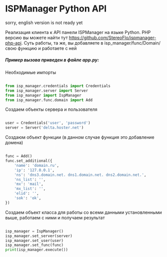 # ISPManager Python API

sorry, english version is not ready yet

Реализация клиента к API панели ISPManager на языке Python. PHP версию вы можете найти тут https://github.com/StereoFlo/ispmanager-php-api. Суть работы, та же, вы добавляете в isp_manager/func/Domain/ свою функцию и работаете с ней

##### Пример вызова приведен в файле app.py:

Необходимые импорты

```python

from isp_manager.credentials import Credentials
from isp_manager.server import Server
from isp_manager import IspManager
from isp_manager.func.domain import Add


```

Создаем объекты сервера и пользователя

```python

user = Credentials('user', 'password')
server = Server('delta.hoster.net')
```

Создаюм объект функции (в данном случае функция это добавление домена)

```python

func = Add()
func.set_additional({
    'name': 'domain.ru',
    'ip': '127.0.0.1',
    'ns': 'dns3.domain.net. dns1.domain.net. dns2.domain.net.',
    'ns_list': '',
    'mx': 'mail',
    'mx_list': '',
    'elid': '',
    'sok': 'ok',
})

```

Создаем объект класса для работы со всеми данными установленными выше, работаем с ними и получаем результат

```python

isp_manager = IspManager()
isp_manager.set_server(server)
isp_manager.set_user(user)
isp_manager.set_func(func)
print(isp_manager.execute())

```
